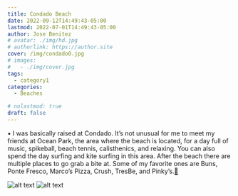 ```yaml
---
title: Condado Beach
date: 2022-09-12T14:49:43-05:00
lastmod: 2022-07-01T14:49:43-05:00
author: Jose Benitez
# avatar: ./img/hd.jpg
# authorlink: https://author.site
cover: /img/condado0.jpg
# images:
#   - ./img/cover.jpg
tags:
  - category1
categories:
  - Beaches

# nolastmod: true
draft: false
---
```


• I was basically raised at Condado. It’s not unusual for me to meet my friends at Ocean Park, the area where the beach is located, for a day full of music, spikeball, beach tennis, calisthenics, and relaxing. You can also spend the day surfing and kite surfing in this area. After the beach there are multiple places to go grab a bite at. Some of my favorite ones are Buns, Ponte Fresco, Marco’s Pizza, Crush, TresBe, and Pinky’s.[🧭](https://www.google.com/maps/place/Condado+Beach/@18.4599414,-66.1138224,14z/data=!3m1!4b1!4m5!3m4!1s0x8c036f3b94203863:0xecf4ccda1ac75ea5!8m2!3d18.4599451!4d-66.0779437)

![alt text](/img/condado0.jpg)
![alt text](/img/condado1.jpg)
